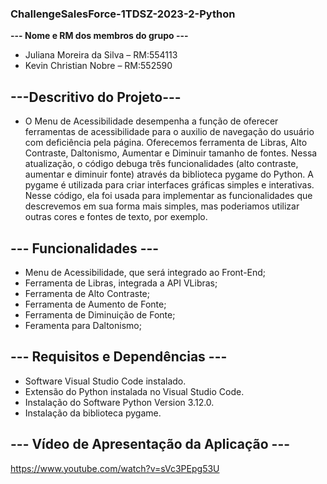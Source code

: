 ### ChallengeSalesForce-1TDSZ-2023-2-Python

**--- Nome e RM dos membros do grupo ---**

- Juliana Moreira da Silva – RM:554113
- Kevin Christian Nobre – RM:552590

## **---Descritivo do Projeto---**

- O Menu de Acessibilidade desempenha a função de oferecer ferramentas de acessibilidade para o auxilio de navegação do usuário com deficiência pela página. Oferecemos ferramenta de Libras, Alto Contraste, Daltonismo, Aumentar e Diminuir tamanho de fontes. Nessa atualização, o código debuga três funcionalidades (alto contraste, aumentar e diminuir fonte) através da biblioteca pygame do Python. A pygame é utilizada para criar interfaces gráficas simples e interativas. Nesse código, ela foi usada para implementar as funcionalidades que descrevemos em sua forma mais simples, mas poderiamos utilizar outras cores e fontes de texto, por exemplo.

## **--- Funcionalidades ---**

- Menu de Acessibilidade, que será integrado ao Front-End;
- Ferramenta de Libras, integrada a API VLibras;
- Ferramenta de Alto Contraste;
- Ferramenta de Aumento de Fonte;
- Ferramenta de Diminuição de Fonte;
- Feramenta para Daltonismo;

## **--- Requisitos e Dependências ---**

- Software Visual Studio Code instalado.
- Extensão do Python instalada no Visual Studio Code.
- Instalação do Software Python Version 3.12.0.
- Instalação da biblioteca pygame.

## **--- Vídeo de Apresentação da Aplicação ---**
https://www.youtube.com/watch?v=sVc3PEpg53U
